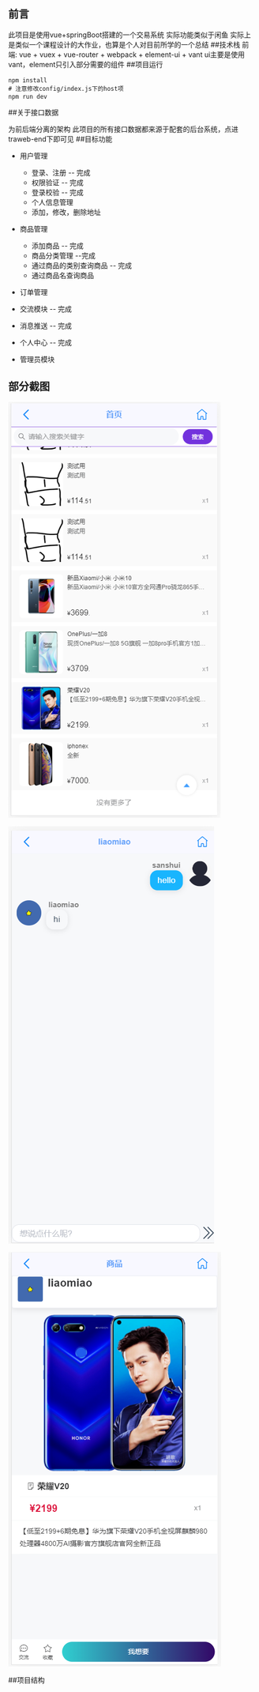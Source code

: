 ## 前言
此项目是使用vue+springBoot搭建的一个交易系统
实际功能类似于闲鱼
实际上是类似一个课程设计的大作业，也算是个人对目前所学的一个总结
##技术栈
前端: vue + vuex + vue-router + webpack + element-ui + vant
ui主要是使用vant，element只引入部分需要的组件
##项目运行

```
npm install
# 注意修改config/index.js下的host项
npm run dev
```
##关于接口数据

为前后端分离的架构
此项目的所有接口数据都来源于配套的后台系统，点进traweb-end下即可见
##目标功能

* 用户管理
  * 登录、注册 -- 完成
  * 权限验证 -- 完成
  * 登录校验 -- 完成
  * 个人信息管理
  * 添加，修改，删除地址

* 商品管理
   * 添加商品 -- 完成
   * 商品分类管理 --完成
   * 通过商品的类别查询商品 -- 完成
   * 通过商品名查询商品
* 订单管理
* 交流模块 -- 完成
* 消息推送 -- 完成
* 个人中心 -- 完成
* 管理员模块

## 部分截图

![](.\static\1.png)

![2](.\static\2.png)

![3](.\static\3.png)

##项目结构




